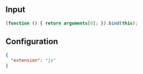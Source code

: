 
## Input
```javascript input
(function () { return arguments[0]; }).bind(this);
```

## Configuration
```json configuration
{
  "extension": "js"
}
```

